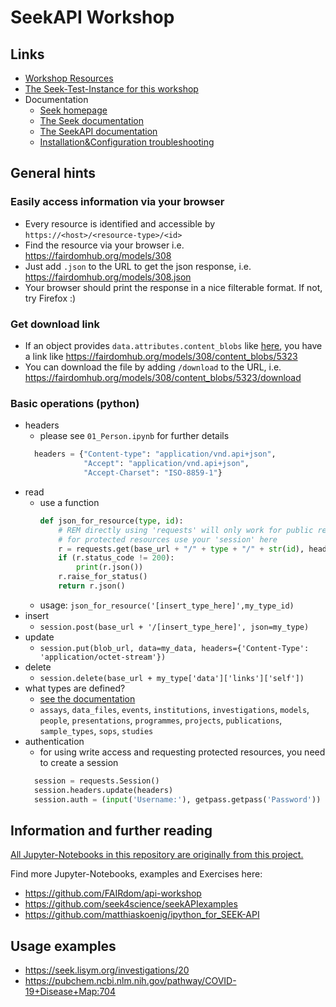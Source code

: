 # SeekAPI Workshop

## Links
- [Workshop Resources](https://github.com/whomingbird/SEEK-API-Workshop)
- [The Seek-Test-Instance for this workshop](https://sandbox2.fairdomhub.org)
- Documentation
  - [Seek homepage](https://seek4science.org)
  - [The Seek documentation](https://docs.seek4science.org)
  - [The SeekAPI documentation](https://docs.seek4science.org/tech/api/index.html)
  - [Installation&Configuration troubleshooting](https://github.com/carpentries/workshop-template/wiki/Configuration-Problems-and-Solutions)


## General hints
### Easily access information via your browser
- Every resource is identified and accessible by `https://<host>/<resource-type>/<id>`
- Find the resource via your browser i.e. https://fairdomhub.org/models/308
- Just add `.json` to the URL to get the json response, i.e. https://fairdomhub.org/models/308.json
- Your browser should print the response in a nice filterable format. If not, try Firefox :)

### Get download link
- If an object provides `data.attributes.content_blobs` like [here](https://fairdomhub.org/models/308.json), you have a link like https://fairdomhub.org/models/308/content_blobs/5323
- You can download the file by adding `/download` to the URL, i.e. https://fairdomhub.org/models/308/content_blobs/5323/download

### Basic operations (python)
- headers
  - please see `01_Person.ipynb` for further details
  ```py
    headers = {"Content-type": "application/vnd.api+json",
               "Accept": "application/vnd.api+json",
               "Accept-Charset": "ISO-8859-1"}
  ```
- read
  - use a function
    ```py
    def json_for_resource(type, id):    
        # REM directly using 'requests' will only work for public resources,
        # for protected resources use your 'session' here
        r = requests.get(base_url + "/" + type + "/" + str(id), headers=headers)
        if (r.status_code != 200):
            print(r.json())
        r.raise_for_status()
        return r.json()
    ```
  - usage: `json_for_resource('[insert_type_here]',my_type_id)`
- insert
  - `session.post(base_url + '/[insert_type_here]', json=my_type)`
- update
  - `session.put(blob_url, data=my_data, headers={'Content-Type': 'application/octet-stream'})`
- delete
  - `session.delete(base_url + my_type['data']['links']['self'])`
- what types are defined?
  - [see the documentation](https://docs.seek4science.org/tech/api/index.html#tag/search)
  - `assays`, `data_files`, `events`, `institutions`, `investigations`, `models`, `people`, `presentations`, `programmes`, `projects`, `publications`, `sample_types`, `sops`, `studies`
- authentication
  - for using write access and requesting protected resources, you need to create a session
  ```py
    session = requests.Session()
    session.headers.update(headers)
    session.auth = (input('Username:'), getpass.getpass('Password'))
  ```

## Information and further reading
[All Jupyter-Notebooks in this repository are originally from this project.](https://github.com/FAIRdom/api-workshop)

Find more Jupyter-Notebooks, examples and Exercises here:
- https://github.com/FAIRdom/api-workshop
- https://github.com/seek4science/seekAPIexamples
- https://github.com/matthiaskoenig/ipython_for_SEEK-API

## Usage examples
- https://seek.lisym.org/investigations/20
- https://pubchem.ncbi.nlm.nih.gov/pathway/COVID-19+Disease+Map:704
